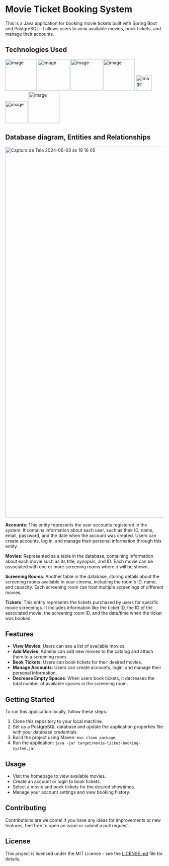 # Movie Ticket Booking System

This is a Java application for booking movie tickets built with Spring Boot and PostgreSQL. It allows users to view available movies, book tickets, and manage their accounts.

## Technologies Used

<img src="https://github.com/abhi9720/BankingPortal-API/assets/68281476/31896d20-16d9-4fe1-a534-0490841de4b9" alt="image" height="100">
<img src="https://github.com/abhi9720/BankingPortal-API/assets/68281476/c09bc4ac-c0ca-4f7c-9c6e-8eb9818eb35b" alt="image" height="100">
<img src="https://github.com/abhi9720/BankingPortal-API/assets/68281476/78c75fff-e8a8-49c6-9897-34b08b2c9308" alt="image" height="100">
<img src="https://cdn.icon-icons.com/icons2/2699/PNG/512/postgresql_vertical_logo_icon_168900.png" alt="image" height="100">
<img src="https://github.com/abhi9720/BankingPortal-API/assets/68281476/8a5c0b00-776b-444e-bc24-36fc6bfe4c41" alt="image" height="50">
<img src="https://github.com/abhi9720/BankingPortal-API/assets/68281476/b56a7167-6a3a-49a0-8b8a-8a4e3e71a383" alt="image" height="70">
<img src="https://github.com/abhi9720/BankingPortal-API/assets/68281476/b5c86e65-cbe8-400a-afeb-895846601da7" alt="image"  height="100">

<!--
- Java Spring Boot Framework
- Spring Security for authentication
- JWT (JSON Web Token) for secure API authentication
- MySQL for data storage
- Hibernate for object-relational mapping
- Maven for project management
- Postman for API testing
-->

## Database diagram, Entities and Relationships
<img width="1178" alt="Captura de Tela 2024-06-03 às 19 16 05" src="https://github.com/93HN/Movie-Ticket-Reservation/assets/8496232/0f3539eb-2821-40ad-9901-5880ebeeda6e">

**Accounts**: This entity represents the user accounts registered in the system. It contains information about each user, such as their ID, name, email, password, and the date when the account was created. Users can create accounts, log in, and manage their personal information through this entity.

**Movies**: Represented as a table in the database, containing information about each movie such as its title, synopsis, and ID. Each movie can be associated with one or more screening rooms where it will be shown.

**Screening Rooms**: Another table in the database, storing details about the screening rooms available in your cinema, including the room's ID, name, and capacity. Each screening room can host multiple screenings of different movies.

**Tickets**: This entity represents the tickets purchased by users for specific movie screenings. It includes information like the ticket ID, the ID of the associated movie, the screening room ID, and the date/time when the ticket was booked.


## Features

- **View Movies**: Users can see a list of available movies.
- **Add Movies**: Admins can add new movies to the catalog and attach them to a screening room.
- **Book Tickets**: Users can book tickets for their desired movies.
- **Manage Accounts**: Users can create accounts, login, and manage their personal information.
- **Decrease Empty Spaces**: When users book tickets, it decreases the total number of available spaces in the screening room.


## Getting Started

To run this application locally, follow these steps:

1. Clone this repository to your local machine.
2. Set up a PostgreSQL database and update the application.properties file with your database credentials.
3. Build the project using Maven: `mvn clean package`.
4. Run the application: `java -jar target/movie-ticket-booking-system.jar`.

## Usage

- Visit the homepage to view available movies.
- Create an account or login to book tickets.
- Select a movie and book tickets for the desired showtimes.
- Manage your account settings and view booking history.

## Contributing

Contributions are welcome! If you have any ideas for improvements or new features, feel free to open an issue or submit a pull request.

## License

This project is licensed under the MIT License - see the [LICENSE.md](LICENSE.md) file for details.
